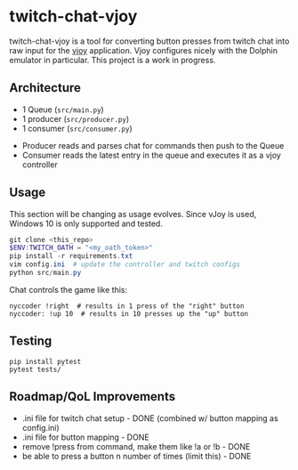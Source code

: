 # twitch-chat-vjoy
twitch-chat-vjoy is a tool for converting button presses from twitch chat into raw input for the [vjoy](http://vjoystick.sourceforge.net/site/) application. Vjoy configures nicely with the Dolphin emulator in particular. This project is a work in progress.

## Architecture
* 1 Queue    (`src/main.py`)
* 1 producer (`src/producer.py`)
* 1 consumer (`src/consumer.py`)

- Producer reads and parses chat for commands then push to the Queue
- Consumer reads the latest entry in the queue and executes it as a vjoy controller

## Usage
This section will be changing as usage evolves.
Since vJoy is used, Windows 10 is only supported and tested.
```powershell
git clone <this_repo>
$ENV:TWITCH_OATH = "<my_oath_token>"
pip install -r requirements.txt
vim config.ini  # update the controller and twitch configs  
python src/main.py
```

Chat controls the game like this:
```
nyccoder !right  # results in 1 press of the "right" button
nyccoder: !up 10  # results in 10 presses up the "up" button
```

## Testing
```
pip install pytest
pytest tests/
```

## Roadmap/QoL Improvements
* .ini file for twitch chat setup - DONE (combined w/ button mapping as config.ini)
* .ini file for button mapping - DONE
* remove !press from command, make them like !a or !b - DONE
* be able to press a button n number of times (limit this) - DONE
